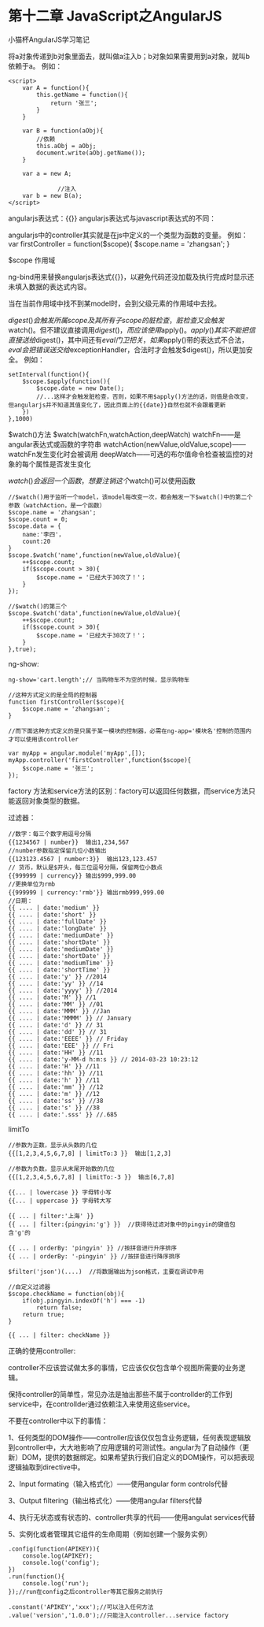 # 第十二章 JavaScript之AngularJS

小猫杯AngularJS学习笔记

将a对象传递到b对象里面去，就叫做a注入b；b对象如果需要用到a对象，就叫b依赖于a。
例如：

	<script>
		var A = function(){
			this.getName = function(){
				return '张三';
			}
		}
	
		var B = function(aObj){
			//依赖
			this.aObj = aObj;
			document.write(aObj.getName());
		}
	
		var a = new A;
	
	              //注入
		var b = new B(a);
	</script>

angularjs表达式：{{}}
angularjs表达式与javascript表达式的不同：


angularjs中的controller其实就是在js中定义的一个类型为函数的变量。
例如：
	var firstController = function($scope){
		$scope.name = 'zhangsan';
	}

$scope 作用域

ng-bind用来替换angularjs表达式{{}}，以避免代码还没加载及执行完成时显示还未填入数据的表达式内容。

当在当前作用域中找不到某model时，会到父级元素的作用域中去找。



$digest()会触发所属scope及其所有子scope的脏检查，脏检查又会触发$watch()。但不建议直接调用$digest()，而应该使用$apply()。$apply()其实不能把信直接送给$digest()，其中间还有$eval门卫把关，如果$apply()带的表达式不合法，$eval会把错误送交给$exceptionHandler，合法时才会触发$digest()，所以更加安全。
例如：

	setInterval(function(){
		$scope.$apply(function(){
			$scope.date = new Date();
			//...这样才会触发脏检查，否则，如果不用$apply()方法的话，则值是会改变，但angularjs并不知道其值变化了，因此页面上的{{date}}自然也就不会跟着更新
		})
	},1000)


$watch()方法
$watch(watchFn,watchAction,deepWatch)
watchFn——是angular表达式或函数的字符串
watchAction(newValue,oldValue,scope)——watchFn发生变化时会被调用
deepWatch——可选的布尔值命令检查被监控的对象的每个属性是否发生变化

$watch()会返回一个函数，想要注销这个$watch()可以使用函数

	//$watch()用于监听一个model，该model每改变一次，都会触发一下$watch()中的第二个参数（watchAction，是一个函数）
	$scope.name = 'zhangsan';
	$scope.count = 0;
	$scope.data = {
		name:'李四'，
		count:20
	}
	$scope.$watch('name',function(newValue,oldValue){
		++$scope.count;
		if($scope.count > 30){
			$scope.name = '已经大于30次了！'；
		}
	});
	
	//$watch()的第三个
	$scope.$watch('data',function(newValue,oldValue){
		++$scope.count;
		if($scope.count > 30){
			$scope.name = '已经大于30次了！'；
		}
	},true);




ng-show:

	ng-show='cart.length';// 当购物车不为空的时候，显示购物车

	//这种方式定义的是全局的控制器
	function firstController($scope){
		$scope.name = 'zhangsan';
	}

	//而下面这种方式定义的是只属于某一模块的控制器，必需在ng-app='模块名'控制的范围内才可以使用该controller
	
	var myApp = angular.module('myApp',[]);
	myApp.controller('firstController',function($scope){
		$scope.name = '张三';
	});


factory
方法和service方法的区别：factory可以返回任何数据，而service方法只能返回对象类型的数据。

过滤器：

	//数字：每三个数字用逗号分隔
	{{1234567 | number}}  输出1,234,567
	//number参数指定保留几位小数输出
	{{123123.4567 | number:3}}  输出123,123.457
	// 货币，默认是$开头，每三位逗号分隔，保留两位小数点
	{{999999 | currency}} 输出$999,999.00
	//更换单位为rmb
	{{999999 | currency:'rmb'}} 输出rmb999,999.00
	//日期：
	{{ .... | date:'medium' }}
	{{ .... | date:'short' }}
	{{ .... | date:'fullDate' }}
	{{ .... | date:'longDate' }}
	{{ .... | date:'mediumDate' }}
	{{ .... | date:'shortDate' }}
	{{ .... | date:'mediumDate' }}
	{{ .... | date:'shortDate' }}
	{{ .... | date:'mediumTime' }}
	{{ .... | date:'shortTime' }}
	{{ .... | date:'y' }} //2014
	{{ .... | date:'yy' }} //14
	{{ .... | date:'yyyy' }} //2014
	{{ .... | date:'M' }} //1
	{{ .... | date:'MM' }} //01
	{{ .... | date:'MMM' }} //Jan
	{{ .... | date:'MMMM' }} // January
	{{ .... | date:'d' }} // 31
	{{ .... | date:'dd' }} // 31
	{{ .... | date:'EEEE' }} // Friday
	{{ .... | date:'EEE' }} // Fri
	{{ .... | date:'HH' }} //11
	{{ .... | date:'y-MM-d h:m:s }} // 2014-03-23 10:23:12
	{{ .... | date:'H' }} //11
	{{ .... | date:'hh' }} //11
	{{ .... | date:'h' }} //11
	{{ .... | date:'mm' }} //12
	{{ .... | date:'m' }} //12
	{{ .... | date:'ss' }} //38
	{{ .... | date:'s' }} //38
	{{ .... | date:'.sss' }} //.685

limitTo

	//参数为正数，显示从头数的几位
	{{[1,2,3,4,5,6,7,8] | limitTo:3 }}  输出[1,2,3]

	//参数为负数，显示从末尾开始数的几位
	{{[1,2,3,4,5,6,7,8] | limitTo:-3 }}  输出[6,7,8]
	
	{{... | lowercase }} 字母转小写
	{{... | uppercase }} 字母转大写
	
	{{ ... | filter:'上海' }}
	{{ ... | filter:{pingyin:'g'} }}  //获得待过滤对象中的pingyin的键值包含'g'的
	
	{{ ... | orderBy: 'pingyin' }} //按拼音进行升序排序
	{{ ... | orderBy: '-pingyin' }} //按拼音进行降序排序
	
	$filter('json')(....)  //将数据输出为json格式，主要在调试中用
	
	//自定义过滤器
	$scope.checkName = function(obj){
		if(obj.pingyin.indexOf('h') === -1)
			return false;
		return true;
	}
	
	{{ ... | filter: checkName }}


正确的使用controller:

controller不应该尝试做太多的事情，它应该仅仅包含单个视图所需要的业务逻辑。

保持controller的简单性，常见办法是抽出那些不属于controllder的工作到service中，在controllder通过依赖注入来使用这些service。

不要在controller中以下的事情：

1、任何类型的DOM操作——controller应该仅仅包含业务逻辑，任何表现逻辑放到controller中，大大地影响了应用逻辑的可测试性。angular为了自动操作（更新）DOM，提供的数据绑定。如果希望执行我们自定义的DOM操作，可以把表现逻辑抽取到directive中。

2、Input formating（输入格式化）——使用angular form controls代替

3、Output filtering（输出格式化）——使用angular filters代替

4、执行无状态或有状态的、controller共享的代码——使用angulat services代替

5、实例化或者管理其它组件的生命周期（例如创建一个服务实例）


	.config(function(APIKEY)){
		console.log(APIKEY);
		console.log('config');
	})
	.run(function(){
		console.log('run');
	});//run在config之后controller等其它服务之前执行
	
	.constant('APIKEY','xxx');//可以注入任何方法
	.value('version','1.0.0');//只能注入controller...service factory

